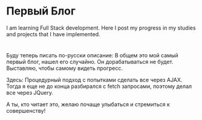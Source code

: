 

# Первый Блог


I am learning Full Stack development.
Here I post my progress in my studies and projects that I have implemented.

#

Буду теперь писать по-русски описание: В общем это мой самый первый блог, нашел его случайно. Он дорабатываться не будет. Выставляю, чтобы самому видеть прогресс. 


Здесь: Процедурный подход с попытками сделать все через AJAX. Тогда я еще не до конца разбирался с fetch запросами, поэтому делал все через JQuery.

А ты, кто читает это, желаю почаще улыбаться и стремиться к совершенству!
